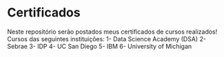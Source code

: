 # Certificados
Neste repositório serão postados meus certificados de cursos realizados! 
Cursos das seguintes instituições: 
1- Data Science Academy (DSA)
2- Sebrae
3- IDP
4- UC San Diego
5- IBM
6- University of Michigan
